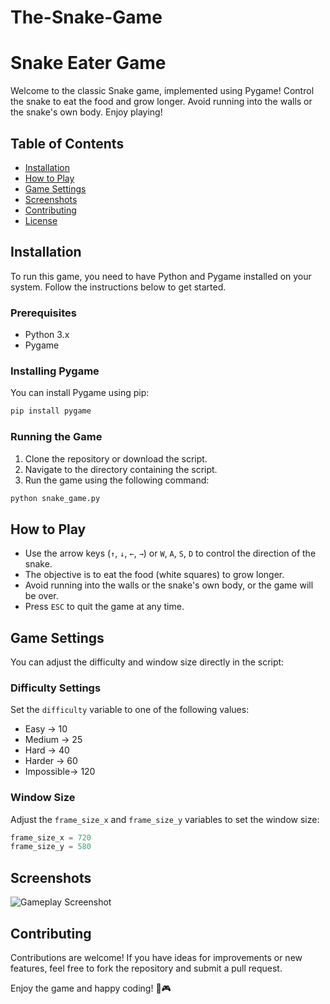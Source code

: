 # The-Snake-Game
# Snake Eater Game

Welcome to the classic Snake game, implemented using Pygame! Control the snake to eat the food and grow longer. Avoid running into the walls or the snake's own body. Enjoy playing!

## Table of Contents
- [Installation](#installation)
- [How to Play](#how-to-play)
- [Game Settings](#game-settings)
- [Screenshots](#screenshots)
- [Contributing](#contributing)
- [License](#license)

## Installation

To run this game, you need to have Python and Pygame installed on your system. Follow the instructions below to get started.

### Prerequisites

- Python 3.x
- Pygame

### Installing Pygame

You can install Pygame using pip:

```sh
pip install pygame
```

### Running the Game

1. Clone the repository or download the script.
2. Navigate to the directory containing the script.
3. Run the game using the following command:

```sh
python snake_game.py
```

## How to Play

- Use the arrow keys (`↑`, `↓`, `←`, `→`) or `W`, `A`, `S`, `D` to control the direction of the snake.
- The objective is to eat the food (white squares) to grow longer.
- Avoid running into the walls or the snake's own body, or the game will be over.
- Press `ESC` to quit the game at any time.

## Game Settings

You can adjust the difficulty and window size directly in the script:

### Difficulty Settings

Set the `difficulty` variable to one of the following values:

- Easy      ->  10
- Medium    ->  25
- Hard      ->  40
- Harder    ->  60
- Impossible->  120

### Window Size

Adjust the `frame_size_x` and `frame_size_y` variables to set the window size:

```python
frame_size_x = 720
frame_size_y = 580
```

## Screenshots

![Gameplay Screenshot](https://via.placeholder.com/720x580.png?text=Gameplay+Screenshot)

## Contributing

Contributions are welcome! If you have ideas for improvements or new features, feel free to fork the repository and submit a pull request.



Enjoy the game and happy coding! 🐍🎮

